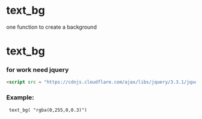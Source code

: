 # text_bg
one function to create a background
<h1> text_bg</h1>

<h3>for work need jquery</h3>

```html
<script src = "https://cdnjs.cloudflare.com/ajax/libs/jquery/3.3.1/jquery.min.js"></script>
```
<h3>Example:</h3>

```html
 text_bg( "rgba(0,255,0,0.3)")
```
